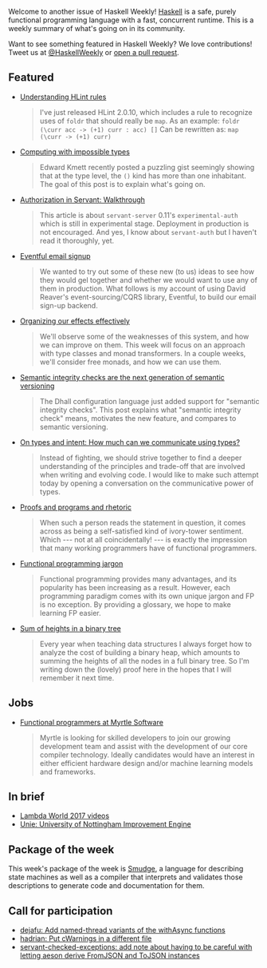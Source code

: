 Welcome to another issue of Haskell Weekly!
[Haskell](https://www.haskell.org) is a safe, purely functional programming language with a fast, concurrent runtime.
This is a weekly summary of what's going on in its community.

Want to see something featured in Haskell Weekly?
We love contributions!
Tweet us at [@HaskellWeekly](https://twitter.com/haskellweekly) or [open a pull request](https://github.com/haskellweekly/haskellweekly.github.io).

## Featured

-   [Understanding HLint rules](https://neilmitchell.blogspot.com/2017/11/understanding-hlint-rules.html)

    > I've just released HLint 2.0.10, which includes a rule to recognize uses of `foldr` that should really be `map`. As an example: `foldr (\curr acc -> (+1) curr : acc) []` Can be rewritten as: `map (\curr -> (+1) curr)`

-   [Computing with impossible types](https://gelisam.blogspot.ca/2017/11/computing-with-impossible-types.html)

    > Edward Kmett recently posted a puzzling gist seemingly showing that at the type level, the `()` kind has more than one inhabitant. The goal of this post is to explain what's going on.

-   [Authorization in Servant: Walkthrough](https://ibnuda.gitlab.io/2017-11-03-authorization-in-servant.html)

    > This article is about `servant-server` 0.11's `experimental-auth` which is still in experimental stage. Deployment in production is not encouraged. And yes, I know about `servant-auth` but I haven't read it thoroughly, yet.

-   [Eventful email signup](https://medium.com/@concertdaw/eventful-email-signup-f0814fc7d7fa)

    > We wanted to try out some of these new (to us) ideas to see how they would gel together and whether we would want to use any of them in production. What follows is my account of using David Reaver's event-sourcing/CQRS library, Eventful, to build our email sign-up backend.

-   [Organizing our effects effectively](https://mmhaskell.com/blog/2017/11/6/organizing-our-effects-effectively)

    > We'll observe some of the weaknesses of this system, and how we can improve on them. This week will focus on an approach with type classes and monad transformers. In a couple weeks, we'll consider free monads, and how we can use them.

-   [Semantic integrity checks are the next generation of semantic versioning](http://www.haskellforall.com/2017/11/semantic-integrity-checks-are-next.html)

    > The Dhall configuration language just added support for "semantic integrity checks". This post explains what "semantic integrity check" means, motivates the new feature, and compares to semantic versioning.

-   [On types and intent: How much can we communicate using types?](http://jawaninja.com/programming/2017/10/29/on-types-and-intent)

    > Instead of fighting, we should strive together to find a deeper understanding of the principles and trade-off that are involved when writing and evolving code. I would like to make such attempt today by opening a conversation on the communicative power of types.

-   [Proofs and programs and rhetoric](https://blog.infinitenegativeutility.com/2017/11/proofs-and-programs-and-rhetoric)

    > When such a person reads the statement in question, it comes across as being a self-satisfied kind of ivory-tower sentiment. Which --- not at all coincidentally! --- is exactly the impression that many working programmers have of functional programmers.

-   [Functional programming jargon](https://functional.works-hub.com/blog/Functional-Programming-Jargon)

    > Functional programming provides many advantages, and its popularity has been increasing as a result. However, each programming paradigm comes with its own unique jargon and FP is no exception. By providing a glossary, we hope to make learning FP easier.

-   [Sum of heights in a binary tree](https://byorgey.wordpress.com/2017/11/03/sum-of-heights-in-a-binary-tree/)

    > Every year when teaching data structures I always forget how to analyze the cost of building a binary heap, which amounts to summing the heights of all the nodes in a full binary tree. So I'm writing down the (lovely) proof here in the hopes that I will remember it next time.

## Jobs

-   [Functional programmers at Myrtle Software](https://www.myrtlesoftware.com/vacancies/)

    > Myrtle is looking for skilled developers to join our growing development team and assist with the development of our core compiler technology. Ideally candidates would have an interest in either efficient hardware design and/or machine learning models and frameworks.

## In brief

-   [Lambda World 2017 videos](https://www.youtube.com/playlist?list=PL4yAk3UBuBSrQXe_mZkR4khTNtQ_z5baQ)
-   [Unie: University of Nottingham Improvement Engine](https://github.com/mathandley/Unie/tree/f6d747606f0689236d8c87b49fd9898668375e03)

## Package of the week

This week's package of the week is [Smudge](https://github.com/Bose/Smudge/blob/c59fb0e2ce80d411456a68bb33d518e426a3ecde/README.md#readme),
a language for describing state machines as well as a compiler that interprets and validates those descriptions to generate code and documentation for them.

## Call for participation

-   [dejafu: Add named-thread variants of the withAsync functions](https://github.com/barrucadu/dejafu/issues/148)
-   [hadrian: Put cWarnings in a different file](https://github.com/snowleopard/hadrian/issues/451)
-   [servant-checked-exceptions: add note about having to be careful with letting aeson derive FromJSON and ToJSON instances](https://github.com/cdepillabout/servant-checked-exceptions/issues/14)
